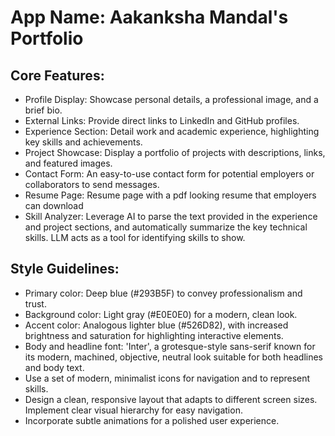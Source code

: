 # **App Name**: Aakanksha Mandal's Portfolio

## Core Features:

- Profile Display: Showcase personal details, a professional image, and a brief bio.
- External Links: Provide direct links to LinkedIn and GitHub profiles.
- Experience Section: Detail work and academic experience, highlighting key skills and achievements.
- Project Showcase: Display a portfolio of projects with descriptions, links, and featured images.
- Contact Form: An easy-to-use contact form for potential employers or collaborators to send messages.
- Resume Page: Resume page with a pdf looking resume that employers can download
- Skill Analyzer: Leverage AI to parse the text provided in the experience and project sections, and automatically summarize the key technical skills. LLM acts as a tool for identifying skills to show.

## Style Guidelines:

- Primary color: Deep blue (#293B5F) to convey professionalism and trust.
- Background color: Light gray (#E0E0E0) for a modern, clean look.
- Accent color: Analogous lighter blue (#526D82), with increased brightness and saturation for highlighting interactive elements.
- Body and headline font: 'Inter', a grotesque-style sans-serif known for its modern, machined, objective, neutral look suitable for both headlines and body text.
- Use a set of modern, minimalist icons for navigation and to represent skills.
- Design a clean, responsive layout that adapts to different screen sizes. Implement clear visual hierarchy for easy navigation.
- Incorporate subtle animations for a polished user experience.